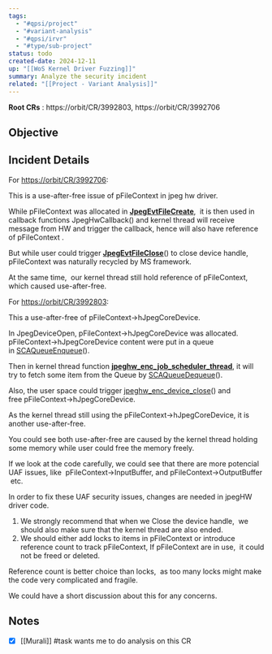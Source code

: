 ```yaml
---
tags:
  - "#qpsi/project"
  - "#variant-analysis"
  - "#qpsi/irvr"
  - "#type/sub-project"
status: todo
created-date: 2024-12-11
up: "[[WoS Kernel Driver Fuzzing]]"
summary: Analyze the security incident
related: "[[Project - Variant Analysis]]"
---
```


**Root CRs** : https://orbit/CR/3992803,  https://orbit/CR/3992706

## Objective

## Incident Details

For [https://orbit/CR/3992706](https://orbit/CR/3992706 "https://orbit/CR/3992706"):

This is a use-after-free issue of pFileContext in jpeg hw driver.

While pFileContext was allocated in [**JpegEvtFileCreate**](http://win-0222:8080/source/s?refs=JpegEvtFileCreate&project=SC8380X.WP_HA.1.0 "http://win-0222:8080/source/s?refs=JpegEvtFileCreate&project=SC8380X.WP_HA.1.0"),  it is then used in callback functions JpegHwCallback() and kernel thread will receive message from HW and trigger the callback, hence will also have reference of pFileContext .

But while user could trigger [**JpegEvtFileClose**](http://win-0222:8080/source/s?refs=JpegEvtFileClose&project=SC8380X.WP_HA.1.0 "http://win-0222:8080/source/s?refs=JpegEvtFileClose&project=SC8380X.WP_HA.1.0")() to close device handle,  pFileContext was naturally recycled by MS framework.

At the same time,  our kernel thread still hold reference of pFileContext, which caused use-after-free.

For [https://orbit/CR/3992803](https://orbit/CR/3992803 "https://orbit/CR/3992803"):

This a use-after-free of pFileContext->hJpegCoreDevice.

In JpegDeviceOpen, pFileContext->hJpegCoreDevice was allocated.   pFileContext->hJpegCoreDevice content were put in a queue in [SCAQueueEnqueue](http://win-0222:8080/source/s?defs=SCAQueueEnqueue&project=SC8380X.WP_HA.1.0 "http://win-0222:8080/source/s?defs=SCAQueueEnqueue&project=SC8380X.WP_HA.1.0")().

Then in kernel thread function [**jpeghw_enc_job_scheduler_thread**](http://win-0222:8080/source/s?refs=jpeghw_enc_job_scheduler_thread&project=SC8380X.WP_HA.1.0 "http://win-0222:8080/source/s?refs=jpeghw_enc_job_scheduler_thread&project=SC8380X.WP_HA.1.0"), it will try to fetch some item from the Queue by [SCAQueueDequeue](http://win-0222:8080/source/s?defs=SCAQueueDequeue&project=SC8380X.WP_HA.1.0 "http://win-0222:8080/source/s?defs=SCAQueueDequeue&project=SC8380X.WP_HA.1.0")().

Also, the user space could trigger [jpeghw_enc_device_close](http://win-0222:8080/source/s?defs=jpeghw_enc_device_close&project=SC8380X.WP_HA.1.0 "http://win-0222:8080/source/s?defs=jpeghw_enc_device_close&project=SC8380X.WP_HA.1.0")() and free pFileContext->hJpegCoreDevice.

As the kernel thread still using the pFileContext->hJpegCoreDevice, it is another use-after-free.

You could see both use-after-free are caused by the kernel thread holding some memory while user could free the memory freely.

If we look at the code carefully, we could see that there are more potencial UAF issues, like  pFileContext->InputBuffer, and pFileContext->OutputBuffer  etc.

In order to fix these UAF security issues, changes are needed in jpegHW driver code.

1. We strongly recommend that when we Close the device handle,  we should also make sure that the kernel thread are also ended.
2. We should either add locks to items in pFileContext or introduce reference count to track pFileContext, If pFileContext are in use,  it could not be freed or deleted.

Reference count is better choice than locks,  as too many locks might make the code very complicated and fragile.

We could have a short discussion about this for any concerns.


## Notes


- [x] [[Murali]] #task wants me to do analysis on this CR
